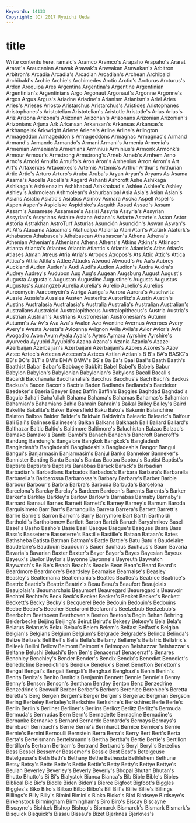 ```yaml
---
Keywords: 14133 
Copyright: (C) 2017 Ryuichi Ueda
---
```


# title

Write contents here.
ramaic's Aramco Aramco's Arapaho Arapaho's Ararat
Ararat's Araucanian Arawak Arawak's Arawakan Arawakan's Arbitron Arbitron's Arcadia Arcadia's
Arcadian Arcadian's Archean Archibald Archibald's Archie Archie's Archimedes Arctic Arctic's
Arcturus Arcturus's Arden Arequipa Ares Argentina Argentina's Argentine Argentinian Argentinian's
Argentinians Argo Argonaut Argonaut's Argonne Argonne's Argos Argus Argus's Ariadne
Ariadne's Arianism Arianism's Ariel Aries Aries's Arieses Ariosto Aristarchus Aristarchus's
Aristides Aristophanes Aristophanes's Aristotelian Aristotelian's Aristotle Aristotle's Arius Arius's Ariz
Arizona Arizona's Arizonan Arizonan's Arizonans Arizonian Arizonian's Arizonians Arjuna Ark
Arkansan Arkansan's Arkansas Arkansas's Arkhangelsk Arkwright Arlene Arlene's Arline Arline's
Arlington Armageddon Armageddon's Armageddons Armagnac Armagnac's Armand Armand's Armando Armando's
Armani Armani's Armenia Armenia's Armenian Armenian's Armenians Arminius Arminius's Armonk
Armonk's Armour Armour's Armstrong Armstrong's Arneb Arneb's Arnhem Arno Arno's
Arnold Arnulfo Arnulfo's Aron Aron's Arrhenius Arron Arron's Art Art's
Artaxerxes Artaxerxes's Artemis Artemis's Arthur Arthur's Arthurian Artie Artie's Arturo
Arturo's Aruba Aruba's Aryan Aryan's Aryans As Asama Asama's Ascella
Ascella's Asgard Ashanti Ashcroft Ashe Ashikaga Ashikaga's Ashkenazim Ashkhabad Ashkhabad's
Ashlee Ashlee's Ashley Ashley's Ashmolean Ashmolean's Ashurbanipal Asia Asia's Asian
Asian's Asians Asiatic Asiatic's Asiatics Asimov Asmara Asoka Aspell Aspell's
Aspen Aspen's Aspidiske Aspidiske's Asquith Assad Assad's Assam Assam's Assamese
Assamese's Assisi Assyria Assyria's Assyrian Assyrian's Assyrians Astaire Astana Astana's
Astarte Astarte's Aston Astor Astoria Astrakhan AstroTurf Asturias Asunción Asunción's
Aswan Aswan's At At's Atacama Atacama's Atahualpa Atalanta Atari Atari's
Atatürk Atatürk's Athabasca Athabasca's Athabascan Athabascan's Athena Athena's Athenian Athenian's
Athenians Athens Athens's Atkins Atkins's Atkinson Atlanta Atlanta's Atlantes Atlantic
Atlantic's Atlantis Atlantis's Atlas Atlas's Atlases Atman Atreus Atria Atria's
Atropos Atropos's Ats Attic Attic's Attica Attica's Attila Attila's Attlee
Attucks Atwood Atwood's Au Au's Aubrey Auckland Auden Auden's Audi
Audi's Audion Audion's Audra Audra's Audrey Audrey's Audubon Aug Aug's
Augean Augsburg August August's Augusta Augusta's Augustan Augustine Augustine's Augusts
Augustus Augustus's Aurangzeb Aurelia Aurelia's Aurelio Aurelio's Aurelius Aureomycin Aureomycin's
Auriga Auriga's Aurora Aurora's Auschwitz Aussie Aussie's Aussies Austen Austerlitz
Austerlitz's Austin Austin's Austins Australasia Australasia's Australia Australia's Australian Australian's
Australians Australoid Australopithecus Australopithecus's Austria Austria's Austrian Austrian's Austrians Austronesian
Austronesian's Autumn Autumn's Av Av's Ava Ava's Avalon Ave Aventine
Avernus Averroes Avery Avery's Avesta Avesta's Avicenna Avignon Avila Avila's
Avior Avior's Avis Avogadro Avon Axum Ayala Ayala's Ayers Aymara
Ayrshire Ayrshire's Ayurveda Ayyubid Ayyubid's Azana Azana's Azania Azania's Azazel
Azerbaijan Azerbaijan's Azerbaijani Azerbaijani's Azores Azores's Azov Aztec Aztec's Aztecan
Aztecan's Aztecs Aztlan Aztlan's B B's BA's BASIC's BB's BC's
BLT's BM's BMW BMW's BS's Ba Ba's Baal Baal's Baath
Baath's Baathist Babar Babar's Babbage Babbitt Babel Babel's Babels Babur
Babylon Babylon's Babylonian Babylonian's Babylons Bacall Bacall's Bacardi Bacchanalia Bacchanalia's
Bacchus Bacchus's Bach Bach's Backus Backus's Bacon Bacon's Bactria Baden
Badlands Badlands's Baedeker Baedeker's Baeria Baeyer Baez Baffin Baffin's Baggies
Baghdad Baghdad's Baguio Baha'i Baha'ullah Bahama Bahama's Bahamas Bahamas's Bahamian
Bahamian's Bahamians Bahia Bahrain Bahrain's Baikal Bailey Bailey's Baird Bakelite
Bakelite's Baker Bakersfield Baku Baku's Bakunin Balanchine Balaton Balboa Balder
Balder's Baldwin Baldwin's Balearic Balearic's Balfour Bali Bali's Balinese Balinese's
Balkan Balkans Balkhash Ball Ballard Ballard's Balthazar Baltic Baltic's Baltimore
Baltimore's Baluchistan Balzac Balzac's Bamako Bamako's Bambi Bambi's Banach Banach's
Bancroft Bancroft's Bandung Bandung's Bangalore Bangkok Bangkok's Bangladesh Bangladesh's Bangladeshi
Bangladeshi's Bangladeshis Bangor Bangui Bangui's Banjarmasin Banjarmasin's Banjul Banks Banneker
Banneker's Bannister Banting Bantu Bantu's Bantus Baotou Baotou's Baptist Baptist's
Baptiste Baptiste's Baptists Barabbas Barack Barack's Barbadian Barbadian's Barbadians Barbados
Barbados's Barbara Barbara's Barbarella Barbarella's Barbarossa Barbarossa's Barbary Barbary's Barber
Barbie Barbour Barbour's Barbra Barbra's Barbuda Barbuda's Barcelona Barcelona's Barclay
Barclay's Bardeen Bardeen's Barents Barents's Barker Barker's Barkley Barkley's Barlow
Barlow's Barnabas Barnaby Barnaby's Barnard Barnaul Barnes Barnett Barnett's Barney
Barney's Barnum Baroda Barquisimeto Barr Barr's Barranquilla Barrera Barrera's Barrett
Barrett's Barrie Barrie's Barron Barron's Barry Barrymore Bart Barth Bartholdi
Bartholdi's Bartholomew Bartlett Barton Bartók Baruch Baryshnikov Basel Basel's Basho
Basho's Basie Basil Basque Basque's Basques Basra Bass Bass's Basseterre
Basseterre's Bastille Bastille's Bataan Bataan's Bates Bathsheba Batista Batman Batman's
Battle Battle's Batu Batu's Baudelaire Baudelaire's Baudouin Baudouin's Bauer Bauhaus
Bauhaus's Baum Bavaria Bavaria's Bavarian Baxter Baxter's Bayer Bayer's Bayes
Bayesian Bayeux Bayeux's Baylor Baylor's Bayonne Bayonne's Bayreuth Baywatch Baywatch's
Be Be's Beach Beach's Beadle Bean Bean's Beard Beard's Beardmore
Beardmore's Beardsley Bearnaise Bearnaise's Beasley Beasley's Beatlemania Beatlemania's Beatles Beatles's
Beatrice Beatrice's Beatrix Beatrix's Beatriz Beatriz's Beau Beau's Beaufort Beaujolais
Beaujolais's Beaumarchais Beaumont Beauregard Beauregard's Beauvoir Bechtel Bechtel's Beck Beck's
Becker Becker's Becket Becket's Beckett Beckett's Becky Becky's Becquerel Bede
Bedouin Bedouin's Bedouins Beebe Beebe's Beecher Beefaroni Beefaroni's Beelzebub Beelzebub's
Beerbohm Beethoven Beethoven's Beeton Beeton's Begin Behan Behring Beiderbecke Beijing
Beijing's Beirut Beirut's Bekesy Bekesy's Bela Bela's Belarus Belarus's Belau
Belau's Belem Belem's Belfast Belfast's Belgian Belgian's Belgians Belgium Belgium's
Belgrade Belgrade's Belinda Belinda's Belize Belize's Bell Bell's Bella Bella's
Bellamy Bellamy's Bellatrix Bellatrix's Belleek Bellini Bellow Belmont Belmont's Belmopan
Belshazzar Belshazzar's Beltane Belushi Belushi's Ben Ben's Benacerraf Benacerraf's Benares
Benchley Benchley's Bender Bender's Bendix Bendix's Benedict Benedict's Benedictine Benedictine's
Benelux Benelux's Benet Benetton Benetton's Bengal Bengal's Bengali Bengali's Benghazi
Benghazi's Benin Benin's Benita Benita's Benito Benito's Benjamin Bennett Bennie
Bennie's Benny Benny's Benson Benson's Bentham Bentley Benton Benz Benzedrine
Benzedrine's Beowulf Berber Berber's Berbers Berenice Berenice's Beretta Beretta's Berg
Bergen Bergen's Berger Berger's Bergerac Bergman Bergson Bering Berkeley Berkeley's
Berkshire Berkshire's Berkshires Berle Berle's Berlin Berlin's Berliner Berliner's Berlins
Berlioz Berlitz Berlitz's Bermuda Bermuda's Bermudas Bern Bern's Bernadette Bernadine
Bernadine's Bernanke Bernanke's Bernard Bernardo Bernardo's Bernays Bernays's Bernbach Bernbach's
Berne Berne's Bernhardt Bernice Bernice's Bernie Bernie's Bernini Bernoulli Bernstein
Berra Berra's Berry Bert Bert's Berta Berta's Bertelsmann Bertelsmann's Bertha
Bertha's Bertie Bertie's Bertillon Bertillon's Bertram Bertram's Bertrand Bertrand's Beryl
Beryl's Berzelius Bess Bessel Bessemer Bessemer's Bessie Best Best's Betelgeuse
Betelgeuse's Beth Beth's Bethany Bethe Bethesda Bethlehem Bethune Betsy Betsy's
Bette Bette's Bettie Bettie's Betty Betty's Bettye Bettye's Beulah Beverley
Beverley's Beverly Beverly's Bhopal Bhutan Bhutan's Bhutto Bhutto's Bi Bi's
Bialystok Bianca Bianca's Bib Bible Bible's Bibles Biblical Bic Bic's
Biddle Biden Biden's Bierce Bigfoot Bigfoot's Biggles Biggles's Biko Biko's
Bilbao Bilbo Bilbo's Bill Bill's Billie Billie's Billings Billings's Billy
Billy's Bimini Bimini's Bioko Bioko's Bird Birdseye Birdseye's Birkenstock Birmingham
Birmingham's Biro Biro's Biscay Biscayne Biscayne's Bishkek Bishop Bishop's Bismarck
Bismarck's Bismark Bismark's Bisquick Bisquick's Bissau Bissau's Bizet Bjerknes Bjerknes's
